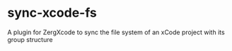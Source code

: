 sync-xcode-fs
=============

A plugin for ZergXcode to sync the file system of an xCode project with its group structure
